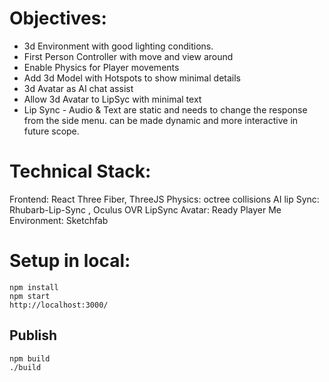 
# Objectives:
- 3d Environment with good lighting conditions. 
- First Person Controller with move and view around 
- Enable Physics for Player movements 
- Add 3d Model with Hotspots to show minimal details
- 3d Avatar as AI chat assist
- Allow 3d Avatar to LipSyc with minimal text
- Lip Sync - Audio & Text are static and needs to change the response from the side menu. can be made dynamic and more interactive in future scope.

# Technical Stack:
Frontend:  React Three Fiber, ThreeJS
Physics: octree collisions
AI lip Sync: Rhubarb-Lip-Sync , Oculus OVR LipSync
Avatar: Ready Player Me 
Environment: Sketchfab


# Setup in local:

```
npm install
npm start
http://localhost:3000/
```

## Publish
```
npm build
./build
```

